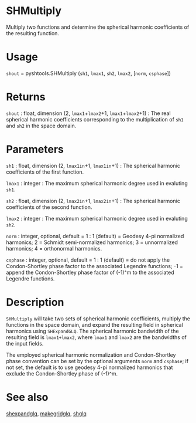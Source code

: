 # SHMultiply
 
Multiply two functions and determine the spherical harmonic coefficients of the resulting function.

# Usage

`shout` = pyshtools.SHMultiply (`sh1`, `lmax1`, `sh2`, `lmax2`, [`norm`, `csphase`])

# Returns

`shout` : float, dimension (2, `lmax1`+`lmax2`+1, `lmax1`+`lmax2`+1)
:   The real spherical harmonic coefficients corresponding to the multiplication of `sh1` and `sh2` in the space domain.

# Parameters
	
`sh1` : float, dimension (2, `lmax1in`+1, `lmax1in`+1)
:   The spherical harmonic coefficients of the first function.

`lmax1` : integer
:   The maximum spherical harmonic degree used in evaluting `sh1`.

`sh2` : float, dimension (2, `lmax2in`+1, `lmax2in`+1)
:   The spherical harmonic coefficients of the second function.

`lmax2` : integer
:   The maximum spherical harmonic degree used in evaluting `sh2`.

`norm` : integer, optional, default = 1
:   1 (default) = Geodesy 4-pi normalized harmonics; 2 = Schmidt semi-normalized harmonics; 3 = unnormalized harmonics; 4 = orthonormal harmonics.

`csphase` : integer, optional, default = 1
:   1 (default) = do not apply the Condon-Shortley phase factor to the associated Legendre functions; -1 = append the Condon-Shortley phase factor of (-1)^m to the associated Legendre functions.

# Description

`SHMultiply` will take two sets of spherical harmonic coefficients, multiply the functions in the space domain, and expand the resulting field in spherical harmonics using `SHExpandGLQ`. The spherical harmonic bandwidth of the resulting field is `lmax1+lmax2`, where `lmax1` and `lmax2` are the bandwidths of the input fields.

The employed spherical harmonic normalization and Condon-Shortley phase convention can be set by the optional arguments `norm` and `csphase`; if not set, the default is to use geodesy 4-pi normalized harmonics that exclude the Condon-Shortley phase of (-1)^m.

# See also

[shexpandglq](pyshexpandglq.html), [makegridglq](pymakegridglq.html), [shglq](pyshglq.html)

